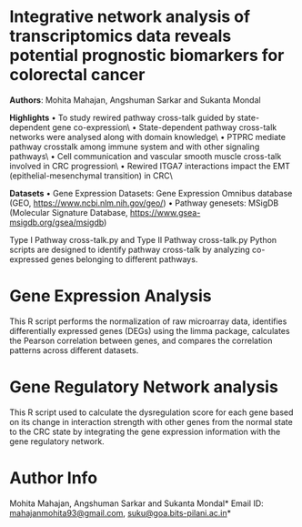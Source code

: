 # Integrative network analysis of transcriptomics data reveals potential prognostic biomarkers for colorectal cancer
**Authors**: Mohita Mahajan, Angshuman Sarkar and Sukanta Mondal

**Highlights**
• To study rewired pathway cross-talk guided by state-dependent gene co-expression\\
• State-dependent pathway cross-talk networks were analysed along with domain knowledge\\
• PTPRC mediate pathway crosstalk among immune system and with other signaling pathways\\
• Cell communication and vascular smooth muscle cross-talk involved in CRC progression\\
• Rewired ITGA7 interactions impact the EMT (epithelial-mesenchymal transition) in CRC\\

**Datasets**
• Gene Expression Datasets:  Gene Expression Omnibus database (GEO, https://www.ncbi.nlm.nih.gov/geo/)
• Pathway genesets: MSigDB (Molecular Signature Database, https://www.gsea-msigdb.org/gsea/msigdb)

Type I Pathway cross-talk.py and Type II Pathway cross-talk.py Python scripts are designed to identify pathway cross-talk by analyzing co-expressed genes belonging to different pathways. 

# Gene Expression Analysis 
This R script performs the normalization of raw microarray data, identifies differentially expressed genes (DEGs) using the limma package, calculates the Pearson correlation between genes, and compares the correlation patterns across different datasets.

# Gene Regulatory Network analysis 

This R script used to calculate the dysregulation score for each gene based on its change in interaction strength with other genes from the normal state to the CRC state by integrating the gene expression information with the gene regulatory network.



# Author Info
Mohita Mahajan, Angshuman Sarkar and Sukanta Mondal*
Email ID: mahajanmohita93@gmail.com, suku@goa.bits-pilani.ac.in*
